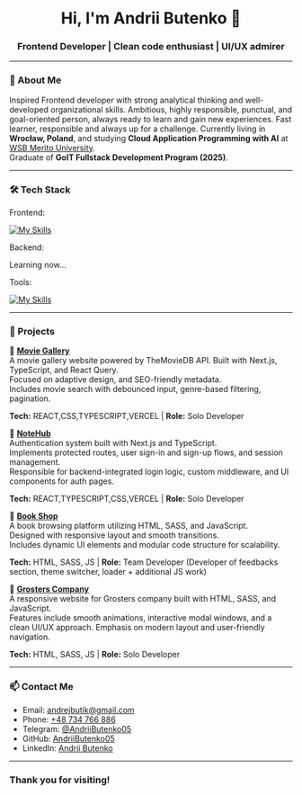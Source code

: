 <h1 align="center">Hi, I'm Andrii Butenko 👋</h1>
<h3 align="center">Frontend Developer | Clean code enthusiast | UI/UX admirer</h3>

---

### 🧾 About Me

Inspired Frontend developer with strong analytical thinking and well-developed organizational skills. 
Ambitious, highly responsible, punctual, and goal-oriented person, always ready to learn and gain new experiences. 
Fast learner, responsible and always up for a challenge.
Currently living in **Wrocław, Poland**, and studying **Cloud Application Programming with AI** at [WSB Merito University](https://www.merito.pl/wroclaw/studia-i-szkolenia/studia-i-stopnia/kierunki-i-specjalnosci/informatyka/programista-aplikacji-w-chmurze-z-wykorzystaniem-ai).  
Graduate of **GoIT Fullstack Development Program (2025)**.

---

### 🛠 Tech Stack

Frontend:

[![My Skills](https://skillicons.dev/icons?i=html,css,js,ts,react,nextjs)](https://skillicons.dev)

Backend:

Learning now...

Tools:

[![My Skills](https://skillicons.dev/icons?i=git,github,vscode,vite,vercel,postman,windows)](https://skillicons.dev)

---

### 🚀 Projects

📌 **[Movie Gallery](https://github.com/AndriiButenko05/movie-gallery-project)**  
A movie gallery website powered by TheMovieDB API. Built with Next.js, TypeScript, and React Query.  
Focused on adaptive design, and SEO-friendly metadata.  
Includes movie search with debounced input, genre-based filtering, pagination.  

**Tech:** REACT,CSS,TYPESCRIPT,VERCEL | **Role:** Solo Developer  

📌 **[NoteHub](https://github.com/AndriiButenko05/09-auth)**  
Authentication system built with Next.js and TypeScript.  
Implements protected routes, user sign-in and sign-up flows, and session management.  
Responsible for backend-integrated login logic, custom middleware, and UI components for auth pages.  

**Tech:** REACT,TYPESCRIPT,CSS,VERCEL | **Role:** Solo Developer 

📌 **[Book Shop](https://github.com/AndriiButenko05/project-js-06)**  
A book browsing platform utilizing HTML, SASS, and JavaScript.  
Designed with responsive layout and smooth transitions.  
Includes dynamic UI elements and modular code structure for scalability.  

**Tech:** HTML, SASS, JS | **Role:** Team Developer (Developer of feedbacks section, theme switcher, loader + additional JS work)

📌 **[Grosters Company](https://github.com/AndriiButenko05/project-grosters)**  
A responsive website for Grosters company built with HTML, SASS, and JavaScript.  
Features include smooth animations, interactive modal windows, and a clean UI/UX approach.
Emphasis on modern layout and user-friendly navigation.

**Tech:** HTML, SASS, JS | **Role:** Solo Developer 

---

### 📫 Contact Me

- Email: andrejbutik@gmail.com  
- Phone: [+48 734 766 886](tel:+48734766886)  
- Telegram: [@AndriiButenko05](https://t.me/AndriiButenko05)  
- GitHub: [AndriiButenko05](https://github.com/AndriiButenko05)
- LinkedIn: [Andrii Butenko](https://www.linkedin.com/in/andrii-butenko-5190a6371)

---

### Thank you for visiting!
